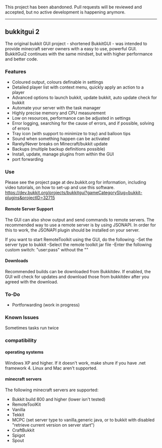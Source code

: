 This project has been abandoned. Pull requests will be reviewed and accepted, but no active development is happening anymore.

---------

## bukkitgui 2
The original bukkit GUI project - shortened BukkitGUI - was intended to provide minecraft server owners with a easy to use, powerful GUI.
BukkitGui2 continues with the same mindset, but with higher performance and better code.

### Features
* Coloured output, colours definable in settings
* Detailed player list with context menu, quickly apply an action to a player
* Advanced options to launch bukkit, update bukkit, auto update check for bukkit
* Automate your server with the task manager
* Highly precise memory and CPU measurement
* Low on resources, performance can be adjusted in settings
* Error logging, searching for the cause of errors, and if possible, solving of errors
* Tray icon (with support to minimize to tray) and balloon tips
* Sound when something happen can be activated
* Rarely/Never breaks on Minecraft/bukkit update
* Backups (multiple backup definitions possible)
* Install, update, manage plugins from within the GUI 
* port forwarding

### Use
Please see the project page at dev.bukkit.org for information, including video tutorials, on how to set-up and use this software.
https://dev.bukkit.org/projects/bukkitgui?gameCategorySlug=bukkit-plugins&projectID=32715

#### Remote Server Support
The GUI can also show output and send commands to remote servers. The recommended way to use a remote server is by using JSONAPI. In order for this to work, the JSONAPI plugin should be installed on your server.
    
If you want to start RemoteToolkit using the GUI, do the following: -Set the server type to bukkit -Select the remote toolkit jar file -Enter the following custom switch: "user:pass" without the ""

#### Downloads
Recommended builds can be downloaded from Bukkitdev. If enabled, the GUI will check for updates and download those from bukkitdev after you agreed with the download.
  
### To-Do
* Portforwarding (work in progress) 

### Known Issues

Sometimes tasks run twice 

### compatibility
#### operating systems
Windows XP and higher. If it doesn't work, make shure if you have .net framework 4.
Linux and Mac aren't supported.

#### minecraft servers
The following minecraft servers are supported:

* Bukkit build 800 and higher (lower isn't tested)
* RemoteToolKit
* Vanilla
* Tekkit
* MCPC (set server type to vanilla,generic java, or to bukkit with disabled "retrieve current version on server start")
* CraftBukkit
* Spigot
* Spout 
